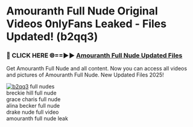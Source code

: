 # Amouranth Full Nude Original Videos 0nlyFans Leaked - Files Updated! (b2qq3)

<h3>🔴 CLICK HERE 🌐==►► <a href="https://tinyurl.com/yrmya6cz" rel="nofollow">Amouranth Full Nude Updated Files</a></h3>

Get Amouranth Full Nude and all content. Now you can access all videos and pictures of Amouranth Full Nude. New Updated Files 2025!

[![b2qq3](https://i.imgur.com/FMdXYCs.gif)](https://tinyurl.com/yrmya6cz)
full nudes<br>
breckie hill full nude<br>
grace charis full nude<br>
alina becker full nude<br>
drake nude full video<br>
amouranth full nude leak